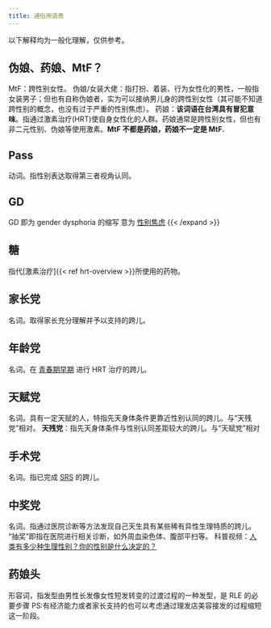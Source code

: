 ```yaml
---
title: 通俗用语表
---
```


以下解释均为一般化理解，仅供参考。

## 伪娘、药娘、MtF？
MtF：跨性别女性。
伪娘/女装大佬：指打扮、着装、行为女性化的男性，一般指女装男子；但也有自称伪娘者，实为可以接纳男儿身的跨性别女性（其可能不知道跨性别的概念，也没有过于严重的性别焦虑）。
药娘：**该词语在台湾具有冒犯意味**。指通过激素治疗(HRT)使自身女性化的人群。药娘通常是跨性别女性，但也有非二元性别、伪娘等使用激素。**MtF 不都是药娘，药娘不一定是 MtF.**

## Pass
动词。指性别表达取得第三者视角认同。

## GD
GD 即为 gender dysphoria 的缩写
意为 [性别焦虑](https://zh.wikipedia.org/zh-cn/性别不安)
{{< /expand >}}

## 糖
指代[激素治疗]{{< ref hrt-overview >}}所使用的药物。

## 家长党
名词。取得家长充分理解并予以支持的跨儿。

## 年龄党
名词。在 [青春期早期](https://zh.wikipedia.org/zh-cn/青春期#阶段) 进行 HRT 治疗的跨儿。

## 天赋党
名词。具有一定天赋的人，特指先天身体条件更靠近性别认同的跨儿。与“天残党”相对。
**天残党**：指先天身体条件与性别认同差距较大的跨儿。与“天赋党”相对

## 手术党
名词。指已完成 [SRS](/zh-cn/docs/srs/) 的跨儿。

## 中奖党
名词。指通过医院诊断等方法发现自己天生具有某些稀有异性生理特质的跨儿。
“抽奖”即指在医院进行相关诊断，如外周血染色体、腹部平扫等。
科普视频：[人类有多少种生理性别？你的性别是什么决定的？](https://www.bilibili.com/video/BV1bZ4y1c7eh/)

## 药娘头
形容词，指发型由男性长发像女性短发转变的过渡过程的一种发型，是 RLE 的必要步骤
PS:有经济能力或者家长支持的也可以考虑通过理发店美容接发的过程缩短这一阶段。